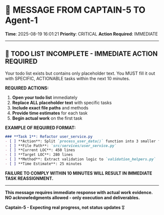 # 🚨 MESSAGE FROM CAPTAIN-5 TO Agent-1

**Time**: 2025-08-19 16:01:21
**Priority**: CRITICAL
**Action Required**: IMMEDIATE

---

## 🚨 **TODO LIST INCOMPLETE - IMMEDIATE ACTION REQUIRED**

Your todo list exists but contains only placeholder text. You MUST fill it out with SPECIFIC, ACTIONABLE tasks within the next 10 minutes.

**REQUIRED ACTIONS:**
1. **Open your todo list** immediately
2. **Replace ALL placeholder text** with specific tasks
3. **Include exact file paths** and methods
4. **Provide time estimates** for each task
5. **Begin actual work** on the first task

**EXAMPLE OF REQUIRED FORMAT:**
```markdown
### **Task 1**: Refactor user_service.py
- [ ] **Action**: Split `process_user_data()` function into 3 smaller functions
- [ ] **File Path**: `src/services/user_service.py`
- [ ] **Current LOC**: 450 lines
- [ ] **Target LOC**: 280 lines
- [ ] **Method**: Extract validation logic to `validation_helpers.py`
- [ ] **Time Estimate**: 25 minutes
```

**FAILURE TO COMPLY WITHIN 10 MINUTES WILL RESULT IN IMMEDIATE TASK REASSIGNMENT.**

---

**This message requires immediate response with actual work evidence.**
**NO acknowledgments allowed - only execution and deliverables.**

**Captain-5 - Expecting real progress, not status updates** 🎖️
